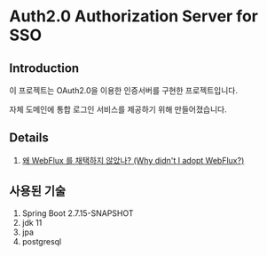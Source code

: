 # Auth2.0 Authorization Server for SSO

## Introduction

이 프로젝트는 OAuth2.0을 이용한 인증서버를 구현한 프로젝트입니다.

자체 도메인에 통합 로그인 서비스를 제공하기 위해 만들어졌습니다.



## Details
1. [왜 WebFlux 를 채택하지 않았나? (Why didn't I adopt WebFlux?)](document/why_didn't_i_adopt_webflux.md)

## 사용된 기술
1. Spring Boot 2.7.15-SNAPSHOT
2. jdk 11
3. jpa
4. postgresql